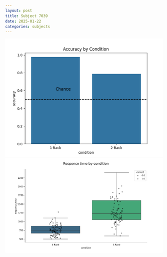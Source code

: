 ```yaml
---
layout: post
title: Subject 7039
date: 2025-01-22
categories: subjects
---
```


![](data/7039/run-2/7039_ATS_acc.png)
![](data/7039/run-2/7039_ATS_rt.png)
